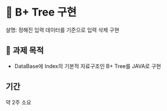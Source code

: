 # 📘 B+ Tree 구현
설명: 정해진 입력 데이터를 기준으로 입력 삭제 구현

## 🧠 과제 목적
- DataBase에 Index의 기본적 자료구조인 B+ Tree를 JAVA로 구현

##  기간
약 2주 소요
